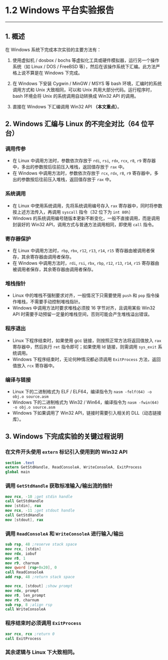 # 1.2 Windows 平台实验报告
---
## 1. 概述
在 Windows 系统下完成本次实验的主要方法有：

1. 使用虚拟机 / dosbox / bochs 等虚拟化工具或硬件模拟器，运行另一个操作系统（如 Linux / DOS / FreeBSD 等），然后在该操作系统下汇编。此方法严格上说不算是在 Windows 下完成。

2. 在 Windows 下安装 Cygwin / MinGW / MSYS 等 bash 环境，汇编时的系统调用方式和 Unix 大致相同，可以和 Unix 共用大部分代码。运行程序时，bash 环境会将 Unix 的系统调用自动转换成 Win32 API 的调用。

3. 直接在 Windows 下汇编调用 Win32 API **（本文重点）**。

## 2. Windows 汇编与 Linux 的不完全对比（64 位平台）

### 调用传参
- 在 Linux 中调用方法时，参数依次存放于 `rdi`, `rsi`, `rdx`, `rcx`, `r8`, `r9` 寄存器中，多出的参数按后往前压入堆栈，返回值存放于 `rax` 中。
- 在 Windows 中调用方法时，参数依次存放于 `rcx`, `rdx`, `r8`, `r9` 寄存器中，多出的参数按后往前压入堆栈，返回值存放于 `rax` 中。

### 系统调用
- 在 Linux 中使用系统调用，先将系统调用编号存入 `rax` 寄存器中，同时将参数按上述方法传入，再调用 `syscall` 指令（32 位下为 `int 80h`）
- Windows 的系统调用编号随版本更新不断变化，一般不直接调用，而是调用封装好的 Win32 API，调用方式与普通方法调用相同，即使用 `call` 指令。

### 寄存器保护
- 在 Linux 中调用方法时，`rbp`, `rbx`, `r12`, `r13`, `r14`, `r15` 寄存器由被调用者保存，其余寄存器由调用者保存。
- 在 Windows 中调用方法时，`rdi`, `rsi`, `rbx`, `rbp`, `r12`, `r13`, `r14`, `r15` 寄存器由被调用者保存，其余寄存器由调用者保存。

### 堆栈指针
- Linux 中的堆栈不强制要求对齐，一般情况下只需要使用 `push` 和 `pop` 指令操作堆栈，不需要手动控制堆栈指针。
- Windows 中调用方法时要求堆栈必须按 16 字节对齐，且调用某些 Win32 API 时需要手动预留一定量的堆栈空间，否则可能会产生堆栈溢出错误。

### 程序退出
- Linux 下程序结束时，如果使用 gcc 链接，则按照正常方法将返回值放入 `rax` 寄存器中，然后执行 `ret` 指令即可；如果使用 ld 链接，则需调用 `sys_exit` 系统调用。
- Windows 下程序结束时，无论何种情况都必须调用 `ExitProcess` 方法，返回值放入 `rcx` 寄存器中。

### 编译与链接
- Linux 下的二进制格式为 ELF / ELF64，编译指令为 `nasm -felf(64) -o obj.o source.asm`
- Windows 下的二进制格式为 Win32 / Win64，编译指令为 `nasm -fwin(64) -o obj.o source.asm`
- Windows 下如果调用了 Win32 API，链接时需要引入相关的 DLL（动态链接库）。

## 3. Windows 下完成实验的关键过程说明
### 在文件开头使用 `extern` 标记引入使用到的 Win32 API
```nasm
section .text
extern GetStdHandle, ReadConsoleA, WriteConsoleA, ExitProcess
global main
```
### 调用 `GetStdHandle` 获取标准输入/输出流的指针
```nasm
mov rcx, -10 ;get stdin handle
call GetStdHandle
mov [stdin], rax
mov rcx, -11 ;get stdout handle
call GetStdHandle
mov [stdout], rax
```
### 调用 `ReadConsoleA` 和 `WriteConsoleA` 进行输入/输出
```nasm
sub rsp, 48 ;reserve stack space
mov rcx, [stdin]
mov rdx, iobuf
mov r8, 1
mov r9, charnum
mov qword [rsp+0x20], 0
call ReadConsoleA
add rsp, 48 ;return stack space
```
```nasm
mov rcx, [stdout] ;show prompt
mov rdx, prompt
mov r8, len_prompt
mov r9, charnum
sub rsp, 8 ;align rsp
call WriteConsoleA
```
### 程序结束时必须调用 `ExitProcess`
```nasm
xor rcx, rcx ;return 0
call ExitProcess
```
### 其余逻辑与 Linux 下大致相同。